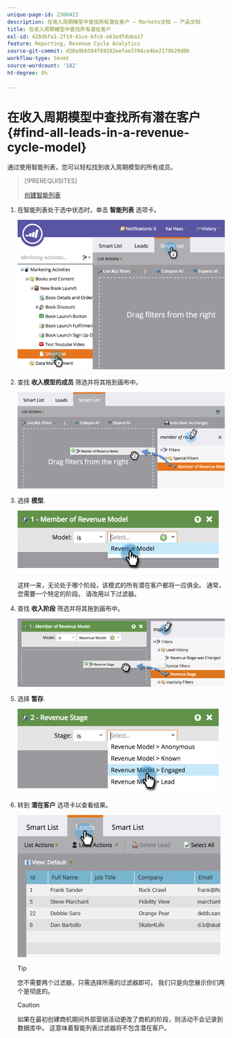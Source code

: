```yaml
---
unique-page-id: 2360423
description: 在收入周期模型中查找所有潜在客户 — Marketo文档 — 产品文档
title: 在收入周期模型中查找所有潜在客户
exl-id: 428dbfa1-2f19-41ce-bfc6-e63edfdaba17
feature: Reporting, Revenue Cycle Analytics
source-git-commit: d20a9bb584f69282eefae3704ce4be2179b29d0b
workflow-type: tm+mt
source-wordcount: '182'
ht-degree: 0%

---
```


# 在收入周期模型中查找所有潜在客户 {#find-all-leads-in-a-revenue-cycle-model}

通过使用智能列表，您可以轻松找到收入周期模型的所有成员。

>[!PREREQUISITES]
>
>[创建智能列表](/help/marketo/product-docs/core-marketo-concepts/smart-lists-and-static-lists/creating-a-smart-list/create-a-smart-list.md)

1. 在智能列表处于选中状态时，单击 **智能列表** 选项卡。

   ![](assets/image2015-4-29-14-3a6-3a36.png)

1. 查找 **收入模型的成员** 筛选并将其拖到画布中。

   ![](assets/image2015-4-29-14-3a12-3a33.png)

1. 选择 **模型**.

   ![](assets/image2015-5-13-18-3a2-3a23.png)

   这样一来，无论处于哪个阶段，该模式的所有潜在客户都将一应俱全。 通常，您需要一个特定的阶段。 请改用以下过滤器。

1. 查找 **收入阶段** 筛选并将其拖到画布中。

   ![](assets/image2015-5-13-17-3a27-3a0.png)

1. 选择 **暂存**.

   ![](assets/image2015-5-13-17-3a31-3a9.png)

1. 转到 **潜在客户** 选项卡以查看结果。

   ![](assets/2.png)

   >[!TIP]
   >
   >您不需要两个过滤器，只需选择所需的过滤器即可。 我们只是向您展示你们两个是彻底的。

   >[!CAUTION]
   >
   >如果在最初创建商机期间外部营销活动更改了商机的阶段，则活动不会记录到数据库中。 这意味着智能列表过滤器将不包含潜在客户。
